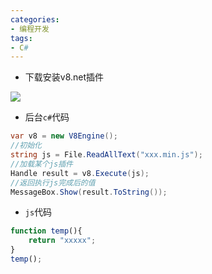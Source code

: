 ```yaml
---
categories: 
- 编程开发
tags:
- C#
---
```

- 下载安装v8.net插件

![](/images/2020/6.png)

- 后台`c#`代码

```c#
var v8 = new V8Engine();
//初始化
string js = File.ReadAllText("xxx.min.js");
//加载某个js插件
Handle result = v8.Execute(js);
//返回执行js完成后的值
MessageBox.Show(result.ToString());

```

- `js`代码

```js
function temp(){
    return "xxxxx";
}
temp();
```

